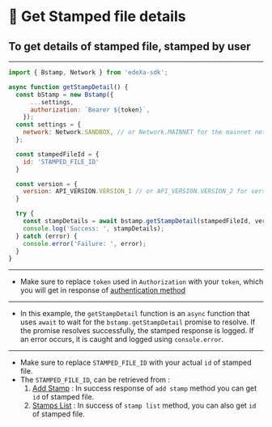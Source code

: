 # 📝 Get Stamped file details

## To get details of stamped file, stamped by user

---

```SDK.js
import { Bstamp, Network } from 'edeXa-sdk';

async function getStampDetail() {
  const bStamp = new Bstamp({
      ...settings,
      authorization: `Bearer ${token}`,
    });
  const settings = {
    network: Network.SANDBOX, // or Network.MAINNET for the mainnet network
  };

  const stampedFileId = {
    id: 'STAMPED_FILE_ID'
  }

  const version = {
    version: API_VERSION.VERSION_1 // or API_VERSION.VERSION_2 for version 2
  }

  try {
    const stampDetails = await bstamp.getStampDetail(stampedFileId, version);
    console.log('Success: ', stampDetails);
  } catch (error) {
    console.error('Failure: ', error);
  }
}

```

---

- Make sure to replace `token` used in `Authorization` with your `token`, which you will get in response of [authentication method](./authenticate.md)

---

- In this example, the `getStampDetail` function is an `async` function that uses `await` to wait for the `bstamp.getStampDetail` promise to resolve. If the promise resolves successfully, the stamped response is logged. If an error occurs, it is caught and logged using `console.error`.

---

- Make sure to replace `STAMPED_FILE_ID` with your actual `id` of stamped file.
- The `STAMPED_FILE_ID`, can be retrieved from :
  1. [Add Stamp](./stamp.md) : In success response of `add stamp` method you can get `id` of stamped file.
  2. [Stamps List](./stamps_list.md) : In success of `stamp list` method, you can also get `id` of stamped file.
